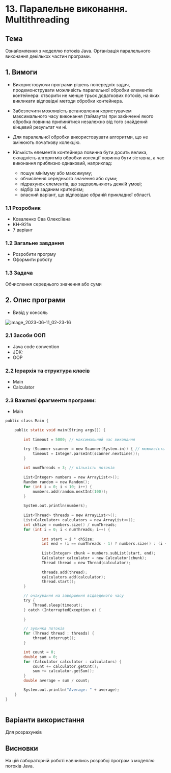 # 13. Паралельне виконання. Multithreading
## Тема
Ознайомлення з моделлю потоків Java. Організація паралельного виконання декількох частин програми.
## 1. Вимоги
* Використовуючи програми рішень попередніх задач, продемонструвати можливість паралельної обробки елементів контейнера: створити не менше трьох додаткових потоків, на яких викликати відповідні методи обробки контейнера.

* Забезпечити можливість встановлення користувачем максимального часу виконання (таймаута) при закінченні якого обробка повинна припинятися незалежно від того знайдений кінцевий результат чи ні.

* Для паралельної обробки використовувати алгоритми, що не змінюють початкову колекцію.

* Кількість елементів контейнера повинна бути досить велика, складність алгоритмів обробки колекції повинна бути зіставна, а час виконання приблизно однаковий, наприклад:

  * пошук мінімуму або максимуму;
  * обчислення середнього значення або суми;
  * підрахунок елементів, що задовольняють деякій умові;
  * відбір за заданим критерієм;
  * власний варіант, що відповідає обраній прикладної області.
### 1.1 Розробник
* Коваленко Єва Олексіївна
* КН-921в
* 7 варіант
### 1.2 Загальне завдання
* Розробити прогрму
* Оформити роботу
### 1.3 Задача
Обчислення середнього значення або суми
## 2. Опис програми
* Вивід у консоль

![image_2023-06-11_02-23-16](https://github.com/evakov5/JAVA-proj/assets/90566260/4d58c66f-0a5f-4008-b9f0-207e9be54bc9)

### 2.1 Засоби ООП
* Java code convention
* JDK:
* OOP
### 2.2 Ієрархія та структура класів
* Main
* Сalculator
### 2.3 Важливі фрагменти програми:
* Main

```c
public class Main {

	public static void main(String args[]) {
		
		int timeout = 5000; // максимальний час виконання

		try (Scanner scanner = new Scanner(System.in)) { // можливість заповнення користувачем
			timeout = Integer.parseInt(scanner.nextLine());
		} 
		
		int numThreads = 3; // кількість потоків 
		
		List<Integer> numbers = new ArrayList<>();
        Random random = new Random();
        for (int i = 0; i < 10; i++) {
            numbers.add(random.nextInt(100));
        }
        
        System.out.println(numbers);
        
        List<Thread> threads = new ArrayList<>();
        List<Calculator> calculators = new ArrayList<>();
        int chSize = numbers.size() / numThreads;
        for (int i = 0; i < numThreads; i++) {
 
            	int start = i * chSize;
            	int end = (i == numThreads - 1) ? numbers.size() : (i + 1) * chSize;
            
            	List<Integer> chunk = numbers.subList(start, end);
            	Calculator calculator = new Calculator(chunk);
            	Thread thread = new Thread(calculator);
            	
            	threads.add(thread);
            	calculators.add(calculator);
            	thread.start();
        }

        // очікування на завершення відведеного часу
        try {
            Thread.sleep(timeout);
        } catch (InterruptedException e) {
            
        }

        // зупинка потоків
        for (Thread thread : threads) {
            thread.interrupt();
        }

        int count = 0;
        double sum = 0;
        for (Calculator calculator : calculators) {
            count += calculator.getCnt();
            sum += calculator.getSum();
        }
        double average = sum / count;

        System.out.println("Average: " + average);
	}
}
		
```
## Варіанти використання
Для розрахунків
## Висновки
На цій лабораторній роботі навчились розробці програм з моделлю потоків Java.
